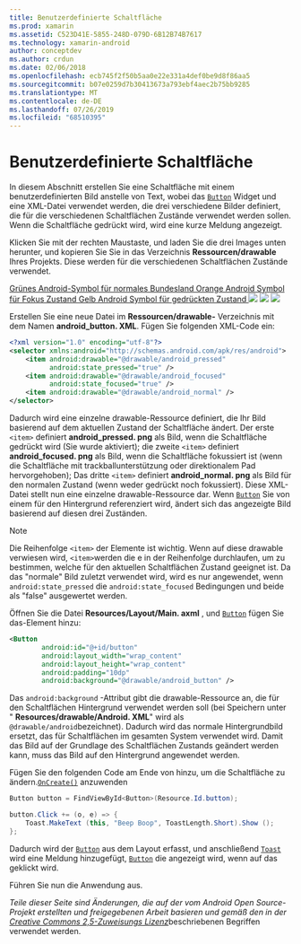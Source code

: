 ```yaml
---
title: Benutzerdefinierte Schaltfläche
ms.prod: xamarin
ms.assetid: C523D41E-5855-248D-079D-6B12B74B7617
ms.technology: xamarin-android
author: conceptdev
ms.author: crdun
ms.date: 02/06/2018
ms.openlocfilehash: ecb745f2f50b5aa0e22e331a4def0be9d8f86aa5
ms.sourcegitcommit: b07e0259d7b30413673a793ebf4aec2b75bb9285
ms.translationtype: MT
ms.contentlocale: de-DE
ms.lasthandoff: 07/26/2019
ms.locfileid: "68510395"
---
```

# <a name="custom-button"></a>Benutzerdefinierte Schaltfläche

In diesem Abschnitt erstellen Sie eine Schaltfläche mit einem benutzerdefinierten Bild anstelle von Text, wobei das [`Button`](xref:Android.Widget.Button) Widget und eine XML-Datei verwendet werden, die drei verschiedene Bilder definiert, die für die verschiedenen Schaltflächen Zustände verwendet werden sollen. Wenn die Schaltfläche gedrückt wird, wird eine kurze Meldung angezeigt.

Klicken Sie mit der rechten Maustaste, und laden Sie die drei Images unten herunter, und kopieren Sie Sie in das Verzeichnis **Ressourcen/drawable** Ihres Projekts. Diese werden für die verschiedenen Schaltflächen Zustände verwendet.

 [Grünes Android-Symbol für normales Bundesland Orange Android Symbol für Fokus Zustand Gelb Android Symbol für gedrückten Zustand ![](custom-button-images/android-normal.png)](custom-button-images/android-normal.png#lightbox) [ ![](custom-button-images/android-focused.png)](custom-button-images/android-focused.png#lightbox) [ ![](custom-button-images/android-pressed.png)](custom-button-images/android-pressed.png#lightbox)

Erstellen Sie eine neue Datei im **Ressourcen/drawable-** Verzeichnis mit dem Namen **android_button. XML**. Fügen Sie folgenden XML-Code ein:

```xml
<?xml version="1.0" encoding="utf-8"?>
<selector xmlns:android="http://schemas.android.com/apk/res/android">
    <item android:drawable="@drawable/android_pressed"
          android:state_pressed="true" />
    <item android:drawable="@drawable/android_focused"
          android:state_focused="true" />
    <item android:drawable="@drawable/android_normal" />
</selector>
```

Dadurch wird eine einzelne drawable-Ressource definiert, die Ihr Bild basierend auf dem aktuellen Zustand der Schaltfläche ändert. Der erste `<item>` definiert **android_pressed. png** als Bild, wenn die Schaltfläche gedrückt wird (Sie wurde aktiviert); die zweite `<item>` definiert **android_focused. png** als Bild, wenn die Schaltfläche fokussiert ist (wenn die Schaltfläche mit trackballunterstützung oder direktionalem Pad hervorgehoben); Das dritte `<item>` definiert **android_normal. png** als Bild für den normalen Zustand (wenn weder gedrückt noch fokussiert). Diese XML-Datei stellt nun eine einzelne drawable-Ressource dar. Wenn [`Button`](xref:Android.Widget.Button) Sie von einem für den Hintergrund referenziert wird, ändert sich das angezeigte Bild basierend auf diesen drei Zuständen.


> [!NOTE]
> Die Reihenfolge `<item>` der Elemente ist wichtig. Wenn auf diese drawable verwiesen wird, `<item>`werden die e in der Reihenfolge durchlaufen, um zu bestimmen, welche für den aktuellen Schaltflächen Zustand geeignet ist.
> Da das "normale" Bild zuletzt verwendet wird, wird es nur angewendet, wenn `android:state_pressed` die `android:state_focused` Bedingungen und beide als "false" ausgewertet werden.

Öffnen Sie die Datei **Resources/Layout/Main. axml** , und [`Button`](xref:Android.Widget.Button) fügen Sie das-Element hinzu:

```xml
<Button
        android:id="@+id/button"
        android:layout_width="wrap_content"
        android:layout_height="wrap_content"
        android:padding="10dp"
        android:background="@drawable/android_button" />
```

Das `android:background` -Attribut gibt die drawable-Ressource an, die für den Schaltflächen Hintergrund verwendet werden soll (bei Speichern unter " **Resources/drawable/Android. XML**" wird als `@drawable/android`bezeichnet). Dadurch wird das normale Hintergrundbild ersetzt, das für Schaltflächen im gesamten System verwendet wird. Damit das Bild auf der Grundlage des Schaltflächen Zustands geändert werden kann, muss das Bild auf den Hintergrund angewendet werden.

Fügen Sie den folgenden Code am Ende von hinzu, um die Schaltfläche zu ändern.[`OnCreate()`](xref:Android.App.Activity.OnCreate*)
anzuwenden

```csharp
Button button = FindViewById<Button>(Resource.Id.button);

button.Click += (o, e) => {
    Toast.MakeText (this, "Beep Boop", ToastLength.Short).Show ();
};
```

Dadurch wird der [`Button`](xref:Android.Widget.Button) aus dem Layout erfasst, und anschließend [`Toast`](xref:Android.Widget.Toast) wird eine Meldung hinzugefügt, [`Button`](xref:Android.Widget.Button) die angezeigt wird, wenn auf das geklickt wird.

Führen Sie nun die Anwendung aus.


*Teile dieser Seite sind Änderungen, die auf der vom Android Open Source-Projekt erstellten und freigegebenen Arbeit basieren und gemäß den in der*
[*Creative Commons 2,5-Zuweisungs Lizenz*](http://creativecommons.org/licenses/by/2.5/)beschriebenen Begriffen verwendet werden.
